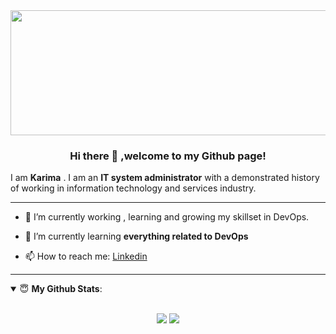 <img src="https://spsoftindia.com/wp-content/themes/spsoft/images/services-cloud-devops/banner-cloud-devops-service.jpg" width="900" height="200">

<h3 align="center">Hi there 👋 ,welcome to my Github page! </h3>

I am **Karima** . I am an  **IT system administrator** with a demonstrated history of working in information technology and services industry. 

---------------------------------------------------------------------------------------------------------------

- 🔭 I’m currently working , learning and growing my skillset in DevOps.
- 🌱 I’m currently learning **everything related to DevOps**


- 📫 How to reach me:
  [Linkedin](www.linkedin.com/in/karimasadat)
  
---------------------------------------------------------------------------------------------------------------

<details open>
 <summary> 😇 <b>My Github Stats</b>: </summary>

<br>

<p align = "center">
  <img src = "https://github-readme-stats.vercel.app/api?username=Kari-sad&show_icons=true&theme=tokyonight&line_height=27">
  <img src = "https://github-readme-stats.vercel.app/api/top-langs/?username=Kari-sad&hide=css,java,html&theme=tokyonight">
</p>

</details>

<!--
**Kari-sad/Kari-sad** is a ✨ _special_ ✨ repository because its `README.md` (this file) appears on your GitHub profile.

Here are some ideas to get you started:

- 🔭 I’m currently working on my Data science and ML portfolio
- 🌱 I’m currently learning ...
- 👯 I’m looking to collaborate on ...
- 🤔 I’m looking for help with ...
- 💬 Ask me about ...
- 📫 How to reach me: ...
- 😄 Pronouns: ...
- ⚡ Fun fact: ...
-->
